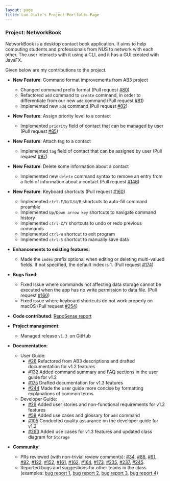 ```yaml
---
layout: page
title: Luo Jiale's Project Portfolio Page
---
```


### Project: NetworkBook

NetworkBook is a desktop contact book application. It aims to help computing students and professionals from NUS to network with each other. The user interacts with it using a CLI, and it has a GUI created with JavaFX.

Given below are my contributions to the project.

* **New Feature**: Command format improvements from AB3 project

  * Changed command prefix format (Pull request [#80](https://github.com/AY2324S1-CS2103T-T08-2/tp/pull/80))
  * Refactored `add` command to `create` command, in order to differentiate from our new `add` command (Pull request [#81](https://github.com/AY2324S1-CS2103T-T08-2/tp/pull/81))
  * Implemented new `add` command (Pull request [#82](https://github.com/AY2324S1-CS2103T-T08-2/tp/pull/82))

* **New Feature**: Assign priority level to a contact

  * Implemented `priority` field of contact that can be managed by user (Pull request [#85](https://github.com/AY2324S1-CS2103T-T08-2/tp/pull/85))

* **New Feature**: Attach tag to a contact

  * Implemented `tag` field of contact that can be assigned by user (Pull request [#97](https://github.com/AY2324S1-CS2103T-T08-2/tp/pull/97))

* **New Feature**: Delete some information about a contact

  * Implemented new `delete` command syntax to remove an entry from a field of information about a contact (Pull request [#146](https://github.com/AY2324S1-CS2103T-T08-2/tp/pull/146))

* **New Feature**: Keyboard shortcuts (Pull request [#160](https://github.com/AY2324S1-CS2103T-T08-2/tp/pull/160))

  * Implemented `ctrl-F/N/G/U/R` shortcuts to auto-fill command preamble
  * Implemented `Up/Down arrow key` shortcuts to navigate command history
  * Implemented `ctrl-Z/Y` shortcuts to undo or redo previous commands
  * Implemented `ctrl-W` shortcut to exit program
  * Implemented `ctrl-S` shortcut to manually save data

* **Enhancements to existing features**:

  - Made the `index` prefix optional when editing or deleting multi-valued fields. If not specified, the default index is 1. (Pull request [#174](https://github.com/AY2324S1-CS2103T-T08-2/tp/pull/174))

* **Bugs fixed**:

  * Fixed issue where commands not affecting data storage cannot be executed when the app has no write permission to data file. (Pull request [#160](https://github.com/AY2324S1-CS2103T-T08-2/tp/pull/160)) 
  * Fixed issue where keyboard shortcuts do not work properly on macOS (Pull request [#254](https://github.com/AY2324S1-CS2103T-T08-2/tp/pull/254))

* **Code contributed**: [RepoSense report](https://nus-cs2103-ay2324s1.github.io/tp-dashboard/?search=singa-pirate&sort=groupTitle%20dsc&sortWithin=title&since=2023-09-22&timeframe=commit&mergegroup=&groupSelect=groupByRepos&breakdown=false&tabOpen=true&tabType=authorship&zFR=false&tabAuthor=Singa-pirate&tabRepo=AY2324S1-CS2103T-T08-2%2Ftp%5Bmaster%5D&authorshipIsMergeGroup=false&authorshipFileTypes=docs~functional-code~test-code~other&authorshipIsBinaryFileTypeChecked=false&authorshipIsIgnoredFilesChecked=false)

* **Project management**:

  * Managed release `v1.3 `on GitHub

* **Documentation**:

  * User Guide:
    *  [\#26](https://github.com/AY2324S1-CS2103T-T08-2/tp/pull/26) Refactored from AB3 descriptions and drafted documentation for v1.2 features
    *  [#132](https://github.com/AY2324S1-CS2103T-T08-2/tp/pull/132) Added command summary and FAQ sections in the user guide for v1.2
    *  [#175](https://github.com/AY2324S1-CS2103T-T08-2/tp/pull/175) Drafted documentation for v1.3 features
    *  [#244](https://github.com/AY2324S1-CS2103T-T08-2/tp/pull/244) Made the user guide more concise by formatting explanations of common terms

  - Developer Guide:
    - [\#29](https://github.com/AY2324S1-CS2103T-T08-2/tp/pull/29/commits/1cb161408bbdcb1e941b21987bdc6a9759657ca4) Added user stories and non-functional requirements for v1.2 features
    - [#58](https://github.com/AY2324S1-CS2103T-T08-2/tp/pull/58) Added use cases and glossary for `add` command
    - [#105](https://github.com/AY2324S1-CS2103T-T08-2/tp/pull/105) Conducted quality assurance on the developer guide for v1.2
    - [#263](https://github.com/AY2324S1-CS2103T-T08-2/tp/pull/263) Added use cases for v1.3 features and updated class diagram for `Storage`

* **Community**:

  * PRs reviewed (with non-trivial review comments): [#34](https://github.com/AY2324S1-CS2103T-T08-2/tp/pull/34), [#88](https://github.com/AY2324S1-CS2103T-T08-2/tp/pull/88), [#91](https://github.com/AY2324S1-CS2103T-T08-2/tp/pull/91), [#92](https://github.com/AY2324S1-CS2103T-T08-2/tp/pull/92), [#122](https://github.com/AY2324S1-CS2103T-T08-2/tp/pull/122), [#152](https://github.com/AY2324S1-CS2103T-T08-2/tp/pull/152), [#161](https://github.com/AY2324S1-CS2103T-T08-2/tp/pull/161), [#162](https://github.com/AY2324S1-CS2103T-T08-2/tp/pull/162), [#164](https://github.com/AY2324S1-CS2103T-T08-2/tp/pull/164), [#173](https://github.com/AY2324S1-CS2103T-T08-2/tp/pull/173), [#235](https://github.com/AY2324S1-CS2103T-T08-2/tp/pull/235), [#237](https://github.com/AY2324S1-CS2103T-T08-2/tp/pull/237), [#245](https://github.com/AY2324S1-CS2103T-T08-2/tp/pull/245).
  * Reported bugs and suggestions for other teams in the class (examples: [bug report 1](https://github.com/Singa-pirate/ped/issues/2), [bug report 2](https://github.com/Singa-pirate/ped/issues/3), [bug report 3](https://github.com/Singa-pirate/ped/issues/5), [bug report 4](https://github.com/Singa-pirate/ped/issues/8))

